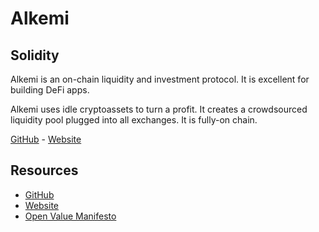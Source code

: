 # Alkemi
## Solidity

Alkemi is an on-chain liquidity and investment protocol. It is excellent for building DeFi apps.

Alkemi uses idle cryptoassets to turn a profit. It creates a crowdsourced liquidity pool plugged into all exchanges. It is fully-on chain.

[GitHub](https://github.com/project-alkemi) - [Website](https://alkemi.ai/)

## Resources

- [GitHub](https://github.com/project-alkemi)
- [Website](http://alkemi.ai/)
- [Open Value Manifesto](https://github.com/project-alkemi/DeLi/blob/master/The%20Open%20Value%20Manifesto.md)